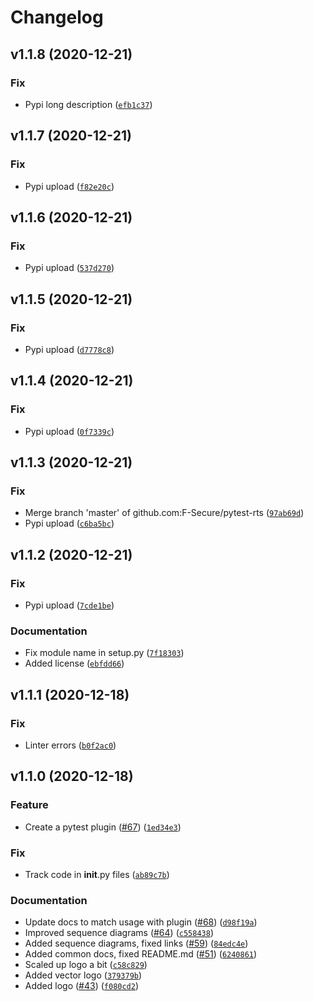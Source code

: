 # Changelog

<!--next-version-placeholder-->

## v1.1.8 (2020-12-21)
### Fix
* Pypi long description ([`efb1c37`](https://github.com/F-Secure/pytest-rts/commit/efb1c3734f4b04f1e2e3dd6d677957fbe2507a4c))

## v1.1.7 (2020-12-21)
### Fix
* Pypi upload ([`f82e20c`](https://github.com/F-Secure/pytest-rts/commit/f82e20c43ec2936531e7a661560e8e98f089f164))

## v1.1.6 (2020-12-21)
### Fix
* Pypi upload ([`537d270`](https://github.com/F-Secure/pytest-rts/commit/537d2706a599455e40e6836b4bd3a308ae36160b))

## v1.1.5 (2020-12-21)
### Fix
* Pypi upload ([`d7778c8`](https://github.com/F-Secure/pytest-rts/commit/d7778c8b23777411b288af2a739e0f3e3ab3b7e6))

## v1.1.4 (2020-12-21)
### Fix
* Pypi upload ([`0f7339c`](https://github.com/F-Secure/pytest-rts/commit/0f7339c54dee32595280b42b118f06145067c29f))

## v1.1.3 (2020-12-21)
### Fix
* Merge branch 'master' of github.com:F-Secure/pytest-rts ([`97ab69d`](https://github.com/F-Secure/pytest-rts/commit/97ab69de2ce6447b638978017ba74a3ab9db94c8))
* Pypi upload ([`c6ba5bc`](https://github.com/F-Secure/pytest-rts/commit/c6ba5bc66c4969ea9f432b275c209a26a7d2c2cf))

## v1.1.2 (2020-12-21)
### Fix
* Pypi upload ([`7cde1be`](https://github.com/F-Secure/pytest-rts/commit/7cde1be414b980ecb5fb45eac24d7696aacf0b28))

### Documentation
* Fix module name in setup.py ([`7f18303`](https://github.com/F-Secure/pytest-rts/commit/7f183036384bccd45fb93203a26a0ae3198b80e3))
* Added license ([`ebfdd66`](https://github.com/F-Secure/pytest-rts/commit/ebfdd6624606201976df03463248106cfdb5b964))

## v1.1.1 (2020-12-18)
### Fix
* Linter errors ([`b0f2ac0`](https://github.com/F-Secure/pytest-rts/commit/b0f2ac04937d3a36ba9697001949fb9cc12946c9))

## v1.1.0 (2020-12-18)
### Feature
* Create a pytest plugin ([#67](https://github.com/F-Secure/pytest-rts/issues/67)) ([`1ed34e3`](https://github.com/F-Secure/pytest-rts/commit/1ed34e3f6591f627f93dbacad213236f08237258))

### Fix
* Track code in __init__.py files ([`ab89c7b`](https://github.com/F-Secure/pytest-rts/commit/ab89c7b9eb98435c0ab00cf1a43393f907126743))

### Documentation
* Update docs to match usage with plugin ([#68](https://github.com/F-Secure/pytest-rts/issues/68)) ([`d98f19a`](https://github.com/F-Secure/pytest-rts/commit/d98f19aebff37b4a20946a5438bf11888a86b6b1))
* Improved sequence diagrams ([#64](https://github.com/F-Secure/pytest-rts/issues/64)) ([`c558438`](https://github.com/F-Secure/pytest-rts/commit/c5584386897f0c100ed5f26db0d5fd28bc2f76b7))
* Added sequence diagrams, fixed links ([#59](https://github.com/F-Secure/pytest-rts/issues/59)) ([`84edc4e`](https://github.com/F-Secure/pytest-rts/commit/84edc4e2f3e87e762114801c0f63ce2d155e6cf2))
* Added common docs, fixed README.md ([#51](https://github.com/F-Secure/pytest-rts/issues/51)) ([`6240861`](https://github.com/F-Secure/pytest-rts/commit/6240861f8da7ed1895940d1171ecc56067e9ea5c))
* Scaled up logo a bit ([`c58c829`](https://github.com/F-Secure/pytest-rts/commit/c58c8299e2b10d87db6f456cabe17dfc6d4bb955))
* Added vector logo ([`379379b`](https://github.com/F-Secure/pytest-rts/commit/379379bf4538f3cb74c9abab1c29892a1a03235f))
* Added logo ([#43](https://github.com/F-Secure/pytest-rts/issues/43)) ([`f080cd2`](https://github.com/F-Secure/pytest-rts/commit/f080cd2a1658ba7ee04b7b6e53b28339ffcc6db3))
